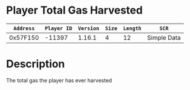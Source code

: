 # Player Total Gas Harvested

| `Address` | `Player ID` | `Version` | `Size` | `Length` | `SCR` |
| ---------- | ----------- | --------- | ------ | -------- | ---- |
| 0x57F150 | -11397 | 1.16.1 | 4 | 12 | Simple Data |

# Description

The total gas the player has ever harvested